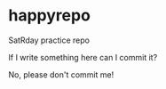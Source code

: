# happyrepo
SatRday practice repo

If I write something here can I commit it?

No, please don't commit me!
